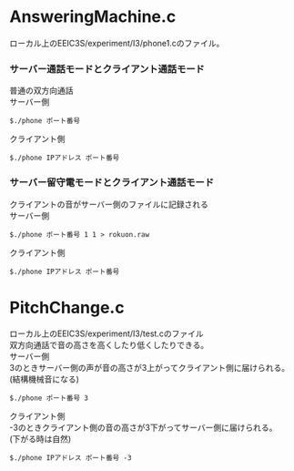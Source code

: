 # AnsweringMachine.c
ローカル上のEEIC3S/experiment/I3/phone1.cのファイル。  
### サーバー通話モードとクライアント通話モード  
普通の双方向通話  
サーバー側  
```
$./phone ポート番号
```
クライアント側  
```
$./phone IPアドレス ポート番号  
```
### サーバー留守電モードとクライアント通話モード
クライアントの音がサーバー側のファイルに記録される  
サーバー側
```
$./phone ポート番号 1 1 > rokuon.raw
```
クライアント側  
```
$./phone IPアドレス ポート番号
```

# PitchChange.c  
ローカル上のEEIC3S/experiment/I3/test.cのファイル  
双方向通話で音の高さを高くしたり低くしたりできる。  
サーバー側  
3のときサーバー側の声が音の高さが3上がってクライアント側に届けられる。
(結構機械音になる)
```
$./phone ポート番号 3  
```
クライアント側  
-3のときクライアント側の音の高さが3下がってサーバー側に届けられる。  
(下がる時は自然)  
```
$./phone IPアドレス ポート番号 -3
```
